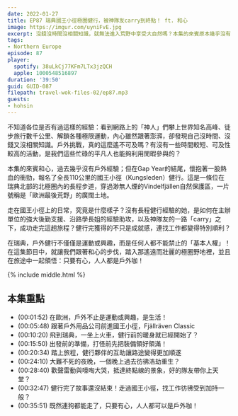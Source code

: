```yaml
---
date: 2022-01-27
title: EP87 瑞典國王小徑極圈健行，被神隊友carry到終點！ ft. 和心
image: https://imgur.com/uyniFvE.jpg
excerpt: 沒錢沒時間沒相關知識，就無法進入荒野中享受大自然嗎？本集的來賓原本幾乎沒有戶外經驗，卻在Gap Year的結尾，報名了全長110公里的國王小徑（Kungsleden）健行。在這集節目中，就讓我們跟著來賓一起踏入那遙遠而壯麗的極圈野地裡，並且在旅途中領悟：只要有心，人人都是戶外咖！
tags:
- Northern Europe
episode: 87
player:
  spotify: 38uLkCj77KFm7LTx3jzQCH
  apple: 1000548516897
duration: '39:50'
guid: GUID-087
filepath: travel-wok-files-02/ep87.mp3
guests:
- hohsin
---
```

不知道各位是否有過這樣的經驗：看到網路上的「神人」們攀上世界知名高峰、徒步旅行數千公里、解鎖各種極限運動，內心雖然跟著澎湃，卻發現自己沒時間、沒錢又沒相關知識。戶外挑戰，真的這麼遙不可及嗎？有沒有一些時間較短、可及性較高的活動，是我們這些忙碌的平凡人也能夠利用閒暇參與的？

本集的來賓和心，過去幾乎沒有戶外經驗；但在Gap Year的結尾，懷抱著一股熱血的衝勁，報名了全長110公里的國王小徑（Kungsleden）健行。這是一條位在瑞典北部的北極圈內的長程步道，穿過渺無人煙的Vindelfjällen自然保護區，一片號稱是「歐洲最後荒野」的廣闊土地。

走在國王小徑上的日常，究竟是什麼樣子？沒有長程健行經驗的她，是如何在主辦單位的強大後勤支援、沿路學長姐的經驗助攻，以及神隊友的一路「carry」之下，成功走完這趟旅程？健行完獲得的不只是成就感，連找工作都變得特別順利？

在瑞典，戶外健行不僅僅是運動或興趣，而是任何人都不能禁止的「基本人權」！在這集節目中，就讓我們跟著和心的步伐，踏入那遙遠而壯麗的極圈野地裡，並且在旅途中一起領悟：只要有心，人人都是戶外咖！

{% include middle.html %}

## 本集重點

* (00:01:52) 在歐洲，戶外不止是運動或興趣，是生活！
* (00:05:48) 跟著戶外用品公司前進國王小徑，Fjällräven Classic
* (00:10:20) 飛到瑞典，一坐上火車，健行前的暖身就已經開始了？ 
* (00:15:50) 出發前的準備，打怪前先把裝備領好領滿！
* (00:20:34) 踏上旅程，健行夥伴的互助讓路途變得更加順遂 
* (00:24:10) 大難不死的夜晚，一個晚上過去彷彿浩劫重生？
* (00:28:40) 歡聲雷動與嚎啕大哭，抵達終點線的景象，好的隊友帶你上天堂？
* (00:32:47) 健行完了故事還沒結束！走過國王小徑，找工作彷彿受到加持一般？
* (00:35:51) 既然連狗都能走了，只要有心，人人都可以是戶外咖！
